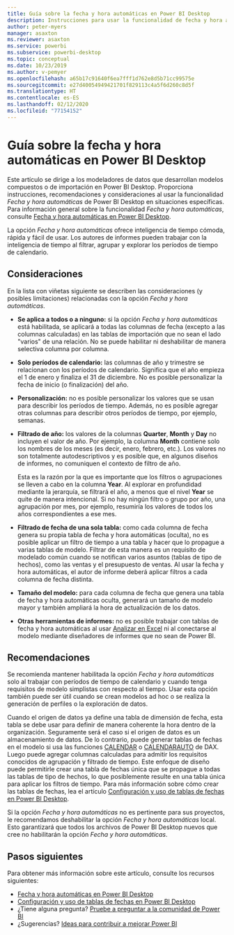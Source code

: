 ```yaml
---
title: Guía sobre la fecha y hora automáticas en Power BI Desktop
description: Instrucciones para usar la funcionalidad de fecha y hora automáticas en Power BI Desktop.
author: peter-myers
manager: asaxton
ms.reviewer: asaxton
ms.service: powerbi
ms.subservice: powerbi-desktop
ms.topic: conceptual
ms.date: 10/23/2019
ms.author: v-pemyer
ms.openlocfilehash: a65b17c91640f6ea7fff1d762e8d5b71cc99575e
ms.sourcegitcommit: e27d40054949421701f829113c4a5f6d260c8d5f
ms.translationtype: HT
ms.contentlocale: es-ES
ms.lasthandoff: 02/12/2020
ms.locfileid: "77154152"
---
```

# <a name="auto-datetime-guidance-in-power-bi-desktop"></a>Guía sobre la fecha y hora automáticas en Power BI Desktop

Este artículo se dirige a los modeladores de datos que desarrollan modelos compuestos o de importación en Power BI Desktop. Proporciona instrucciones, recomendaciones y consideraciones al usar la funcionalidad _Fecha y hora automáticas_ de Power BI Desktop en situaciones específicas. Para información general sobre la funcionalidad _Fecha y hora automáticas_, consulte [Fecha y hora automáticas en Power BI Desktop](../desktop-auto-date-time.md).

La opción _Fecha y hora automáticas_ ofrece inteligencia de tiempo cómoda, rápida y fácil de usar. Los autores de informes pueden trabajar con la inteligencia de tiempo al filtrar, agrupar y explorar los períodos de tiempo de calendario.

## <a name="considerations"></a>Consideraciones

En la lista con viñetas siguiente se describen las consideraciones (y posibles limitaciones) relacionadas con la opción _Fecha y hora automáticas_.

- **Se aplica a todos o a ninguno:** si la opción _Fecha y hora automáticas_ está habilitada, se aplicará a todas las columnas de fecha (excepto a las columnas calculadas) en las tablas de importación que no sean el lado &quot;varios&quot; de una relación. No se puede habilitar ni deshabilitar de manera selectiva columna por columna.
- **Solo períodos de calendario:** las columnas de año y trimestre se relacionan con los períodos de calendario. Significa que el año empieza el 1 de enero y finaliza el 31 de diciembre. No es posible personalizar la fecha de inicio (o finalización) del año.
- **Personalización:** no es posible personalizar los valores que se usan para describir los períodos de tiempo. Además, no es posible agregar otras columnas para describir otros períodos de tiempo, por ejemplo, semanas.
- **Filtrado de año:** los valores de la columnas **Quarter**, **Month** y **Day** no incluyen el valor de año. Por ejemplo, la columna **Month** contiene solo los nombres de los meses (es decir, enero, febrero, etc.). Los valores no son totalmente autodescriptivos y es posible que, en algunos diseños de informes, no comuniquen el contexto de filtro de año.

    Esta es la razón por la que es importante que los filtros o agrupaciones se lleven a cabo en la columna **Year**. Al explorar en profundidad mediante la jerarquía, se filtrará el año, a menos que el nivel **Year** se quite de manera intencional. Si no hay ningún filtro o grupo por año, una agrupación por mes, por ejemplo, resumiría los valores de todos los años correspondientes a ese mes.
- **Filtrado de fecha de una sola tabla:** como cada columna de fecha genera su propia tabla de fecha y hora automáticas (oculta), no es posible aplicar un filtro de tiempo a una tabla y hacer que lo propague a varias tablas de modelo. Filtrar de esta manera es un requisito de modelado común cuando se notifican varios asuntos (tablas de tipo de hechos), como las ventas y el presupuesto de ventas. Al usar la fecha y hora automáticas, el autor de informe deberá aplicar filtros a cada columna de fecha distinta.
- **Tamaño del modelo:** para cada columna de fecha que genera una tabla de fecha y hora automáticas oculta, generará un tamaño de modelo mayor y también ampliará la hora de actualización de los datos.
- **Otras herramientas de informes:** no es posible trabajar con tablas de fecha y hora automáticas al usar [Analizar en Excel](../service-analyze-in-excel.md) ni al conectarse al modelo mediante diseñadores de informes que no sean de Power BI.

## <a name="recommendations"></a>Recomendaciones

Se recomienda mantener habilitada la opción _Fecha y hora automáticas_ solo al trabajar con períodos de tiempo de calendario y cuando tenga requisitos de modelo simplistas con respecto al tiempo. Usar esta opción también puede ser útil cuando se crean modelos ad hoc o se realiza la generación de perfiles o la exploración de datos.

Cuando el origen de datos ya define una tabla de dimensión de fecha, esta tabla se debe usar para definir de manera coherente la hora dentro de la organización. Seguramente será el caso si el origen de datos es un almacenamiento de datos. De lo contrario, puede generar tablas de fechas en el modelo si usa las funciones [CALENDAR](/dax/calendar-function-dax) o [CALENDARAUTO](/dax/calendarauto-function-dax) de DAX. Luego puede agregar columnas calculadas para admitir los requisitos conocidos de agrupación y filtrado de tiempo. Este enfoque de diseño puede permitirle crear una tabla de fechas única que se propague a todas las tablas de tipo de hechos, lo que posiblemente resulte en una tabla única para aplicar los filtros de tiempo. Para más información sobre cómo crear las tablas de fechas, lea el artículo [Configuración y uso de tablas de fechas en Power BI Desktop](../desktop-date-tables.md).

Si la opción _Fecha y hora automáticas_ no es pertinente para sus proyectos, le recomendamos deshabilitar la opción _Fecha y hora automáticas_ local. Esto garantizará que todos los archivos de Power BI Desktop nuevos que cree no habilitarán la opción _Fecha y hora automáticas_.

## <a name="next-steps"></a>Pasos siguientes

Para obtener más información sobre este artículo, consulte los recursos siguientes:

- [Fecha y hora automáticas en Power BI Desktop](../desktop-auto-date-time.md)
- [Configuración y uso de tablas de fechas en Power BI Desktop](../desktop-date-tables.md)
- ¿Tiene alguna pregunta? [Pruebe a preguntar a la comunidad de Power BI](https://community.powerbi.com/)
- ¿Sugerencias? [Ideas para contribuir a mejorar Power BI](https://ideas.powerbi.com/)
